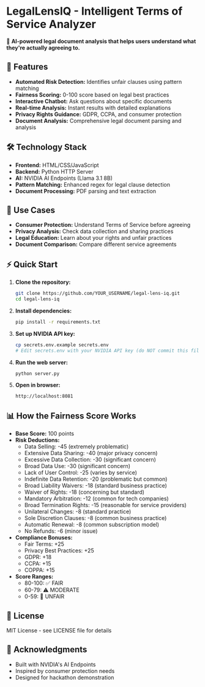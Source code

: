 # LegalLensIQ - Intelligent Terms of Service Analyzer

🚀 **AI-powered legal document analysis that helps users understand what they're actually agreeing to.**

## 🚀 Features

- **Automated Risk Detection:** Identifies unfair clauses using pattern matching
- **Fairness Scoring:** 0-100 score based on legal best practices
- **Interactive Chatbot:** Ask questions about specific documents
- **Real-time Analysis:** Instant results with detailed explanations
- **Privacy Rights Guidance:** GDPR, CCPA, and consumer protection
- **Document Analysis:** Comprehensive legal document parsing and analysis

## 🛠️ Technology Stack

- **Frontend:** HTML/CSS/JavaScript
- **Backend:** Python HTTP Server
- **AI:** NVIDIA AI Endpoints (Llama 3.1 8B)
- **Pattern Matching:** Enhanced regex for legal clause detection
- **Document Processing:** PDF parsing and text extraction

## 🎯 Use Cases

- **Consumer Protection:** Understand Terms of Service before agreeing
- **Privacy Analysis:** Check data collection and sharing practices
- **Legal Education:** Learn about your rights and unfair practices
- **Document Comparison:** Compare different service agreements

## ⚡ Quick Start

1. **Clone the repository:**
   ```bash
   git clone https://github.com/YOUR_USERNAME/legal-lens-iq.git
   cd legal-lens-iq
   ```

2. **Install dependencies:**
   ```bash
   pip install -r requirements.txt
   ```

3. **Set up NVIDIA API key:**
   ```bash
   cp secrets.env.example secrets.env
   # Edit secrets.env with your NVIDIA API key (do NOT commit this file)
   ```

4. **Run the web server:**
   ```bash
   python server.py
   ```

5. **Open in browser:**
   ```
   http://localhost:8081
   ```

## 📊 How the Fairness Score Works

- **Base Score:** 100 points
- **Risk Deductions:**
  - Data Selling: -45 (extremely problematic)
  - Extensive Data Sharing: -40 (major privacy concern)
  - Excessive Data Collection: -30 (significant concern)
  - Broad Data Use: -30 (significant concern)
  - Lack of User Control: -25 (varies by service)
  - Indefinite Data Retention: -20 (problematic but common)
  - Broad Liability Waivers: -18 (standard business practice)
  - Waiver of Rights: -18 (concerning but standard)
  - Mandatory Arbitration: -12 (common for tech companies)
  - Broad Termination Rights: -15 (reasonable for service providers)
  - Unilateral Changes: -8 (standard practice)
  - Sole Discretion Clauses: -8 (common business practice)
  - Automatic Renewal: -8 (common subscription model)
  - No Refunds: -6 (minor issue)
- **Compliance Bonuses:**
  - Fair Terms: +25
  - Privacy Best Practices: +25
  - GDPR: +18
  - CCPA: +15
  - COPPA: +15
- **Score Ranges:**
  - 80-100: ✅ FAIR
  - 60-79: ⚠️ MODERATE
  - 0-59: 🚨 UNFAIR

## 📄 License

MIT License - see LICENSE file for details

## 🙏 Acknowledgments

- Built with NVIDIA's AI Endpoints
- Inspired by consumer protection needs
- Designed for hackathon demonstration


